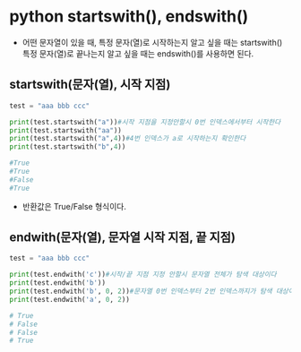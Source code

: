 # python startswith(), endswith()
* 어떤 문자열이 있을 때, 특정 문자(열)로 시작하는지 알고 싶을 때는  startswith()  
   특정 문자(열)로 끝나는지 알고 싶을 때는 endswith()를 사용하면 된다.

## startswith(문자(열), 시작 지점)
```python
test = "aaa bbb ccc"

print(test.startswith("a"))#시작 지점을 지정안할시 0번 인덱스에서부터 시작한다
print(test.startswith("aa"))
print(test.startswith("a",4))#4번 인덱스가 a로 시작하는지 확인한다
print(test.startswith("b",4))

#True
#True
#False 
#True
```
* 반환값은  True/False 형식이다.

## endwith(문자(열), 문자열 시작 지점, 끝 지점)

```python
test = "aaa bbb ccc"

print(test.endwith('c'))#시작/끝 지점 지정 안할시 문자열 전체가 탐색 대상이다
print(test.endwith('b'))
print(test.endwith('b', 0, 2))#문자열 0번 인덱스부터 2번 인덱스까지가 탐색 대상이다
print(test.endwith('a', 0, 2))

# True
# False
# False
# True
```
